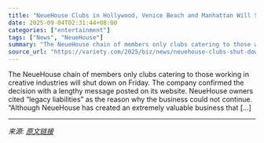 ```yaml
---
title: "NeueHouse Clubs in Hollywood, Venice Beach and Manhattan Will Shut Down as of Friday"
date: 2025-09-04T02:31:44+08:00
categories: ["entertainment"]
tags: ["News", "NeueHouse"]
summary: "The NeueHouse chain of members only clubs catering to those working in creative industries will shut down on Friday. The company confirmed the decision with a lengthy message posted on its website. Ne"
source_url: "https://variety.com/2025/biz/news/neuehouse-clubs-shut-down-hollywood-venice-beach-manhattan-1236507615/"
---
```


The NeueHouse chain of members only clubs catering to those working in creative industries will shut down on Friday. The company confirmed the decision with a lengthy message posted on its website. NeueHouse owners cited &#8220;legacy liabilities&#8221; as the reason why the business could not continue. &#8220;Although NeueHouse has created an extremely valuable business that [&#8230;]

---

*来源: [原文链接](https://variety.com/2025/biz/news/neuehouse-clubs-shut-down-hollywood-venice-beach-manhattan-1236507615/)*

